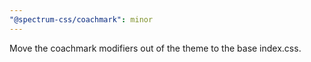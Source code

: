 ```yaml
---
"@spectrum-css/coachmark": minor
---
```


Move the coachmark modifiers out of the theme to the base index.css.
